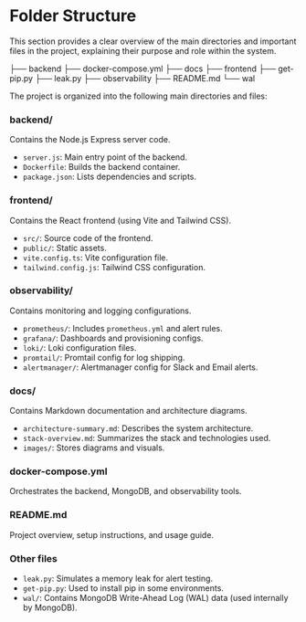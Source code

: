 # Folder Structure

This section provides a clear overview of the main directories and important files in the project, explaining their purpose and role
within the system.


├── backend
├── docker-compose.yml
├── docs
├── frontend
├── get-pip.py
├── leak.py
├── observability
├── README.md
└── wal


The project is organized into the following main directories and files:

### backend/
Contains the Node.js Express server code.
- `server.js`: Main entry point of the backend.
- `Dockerfile`: Builds the backend container.
- `package.json`: Lists dependencies and scripts.

### frontend/
Contains the React frontend (using Vite and Tailwind CSS).
- `src/`: Source code of the frontend.
- `public/`: Static assets.
- `vite.config.ts`: Vite configuration file.
- `tailwind.config.js`: Tailwind CSS configuration.

### observability/
Contains monitoring and logging configurations.
- `prometheus/`: Includes `prometheus.yml` and alert rules.
- `grafana/`: Dashboards and provisioning configs.
- `loki/`: Loki configuration files.
- `promtail/`: Promtail config for log shipping.
- `alertmanager/`: Alertmanager config for Slack and Email alerts.

### docs/
Contains Markdown documentation and architecture diagrams.
- `architecture-summary.md`: Describes the system architecture.
- `stack-overview.md`: Summarizes the stack and technologies used.
- `images/`: Stores diagrams and visuals.

### docker-compose.yml
Orchestrates the backend, MongoDB, and observability tools.

### README.md
Project overview, setup instructions, and usage guide.

### Other files
- `leak.py`: Simulates a memory leak for alert testing.
- `get-pip.py`: Used to install pip in some environments.
- `wal/`: Contains MongoDB Write-Ahead Log (WAL) data (used internally by MongoDB).

